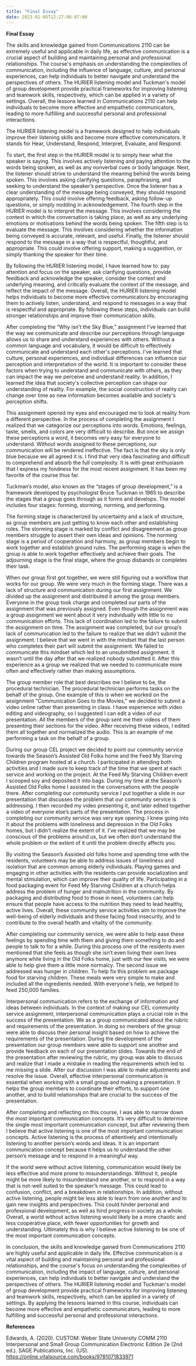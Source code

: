 ```yaml
---
title: "Final Essay"
date: 2023-01-05T12:27:08-07:00
---
```


**Final Essay**

The skills and knowledge gained from Communications 2110 can be extremely useful and applicable in daily life, as effective communication is a crucial aspect of building and maintaining personal and professional relationships. The course's emphasis on understanding the complexities of communication, including the influence of language, culture, and personal experiences, can help individuals to better navigate and understand the perspectives of others. The HURIER listening model and Tuckman's model of group development provide practical frameworks for improving listening and teamwork skills, respectively, which can be applied in a variety of settings. Overall, the lessons learned in Communications 2110 can help individuals to become more effective and empathetic communicators, leading to more fulfilling and successful personal and professional interactions.

The HURIER listening model is a framework designed to help individuals improve their listening skills and become more effective communicators. It stands for Hear, Understand, Respond, Interpret, Evaluate, and Respond.

To start, the first step in the HURIER model is to simply hear what the speaker is saying. This involves actively listening and paying attention to the words being spoken, as well as any nonverbal cues or body language. Next, the listener should strive to understand the meaning behind the words being spoken. This involves asking clarifying questions, paraphrasing, and seeking to understand the speaker’s perspective. Once the listener has a clear understanding of the message being conveyed, they should respond appropriately. This could involve offering feedback, asking follow-up questions, or simply nodding in acknowledgement. The fourth step in the HURIER model is to interpret the message. This involves considering the context in which the conversation is taking place, as well as any underlying emotions or motivations behind the words being spoken. The fifth step is to evaluate the message. This involves considering whether the information being conveyed is accurate, relevant, and useful. Finally, the listener should respond to the message in a way that is respectful, thoughtful, and appropriate. This could involve offering support, making a suggestion, or simply thanking the speaker for their time.

By following the HURIER listening model, I have learned how to: pay attention and focus on the speaker, ask clarifying questions, provide feedback and acknowledge the speaker, consider the context and underlying meaning, and critically evaluate the context of the message, and reflect the impact of the message. Overall, the HURIER listening model helps individuals to become more effective communicators by encouraging them to actively listen, understand, and respond to messages in a way that is respectful and appropriate. By following these steps, individuals can build stronger relationships and improve their communication skills.

After completing the “Why isn’t the Sky Blue,” assignment I’ve learned that the way we communicate and describe our perceptions through language allows us to share and understand experiences with others. Without a common language and vocabulary, it would be difficult to effectively communicate and understand each other's perceptions. I’ve learned that culture, personal experiences, and individual differences can influence our perception and interpretation of the world. It is important to consider these factors when trying to understand and communicate with others, as they can impact the way we perceive and understand reality. In addition, I learned the idea that society's collective perception can shape our understanding of reality. For example, the social construction of reality can change over time as new information becomes available and society's perception shifts. 

This assignment opened my eyes and encouraged me to look at reality from a different perspective. In the process of completing the assignment I realized that we categorize our perceptions into words. Emotions, feelings, taste, smells, and colors are very difficult to describe. But once we assign these perceptions a word, it becomes very easy for everyone to understand. Without words assigned to these perceptions, our communication will be rendered ineffective. The fact is that the sky is only blue because we all agreed it is. I find that very idea fascinating and difficult to comprehend and absorb the full complexity. It is with great enthusiasm that I express my fondness for the most recent assignment. It has been my favorite of the course thus far.

Tuckman’s model, also known as the “stages of group development,” is a framework developed by psychologist Bruce Tuckman in 1965 to describe the stages that a group goes through as it forms and develops. The model includes four stages: forming, storming, norming, and performing.

The forming stage is characterized by uncertainty and a lack of structure, as group members are just getting to know each other and establishing roles. The storming stage is marked by conflict and disagreement as group members struggle to assert their own ideas and opinions. The norming stage is a period of cooperation and harmony, as group members begin to work together and establish ground rules. The performing stage is when the group is able to work together effectively and achieve their goals. The adjourning stage is the final stage, where the group disbands or completes their task.

When our group first got together, we were still figuring out a workflow that works for our group. We were very much in the forming stage. There was a lack of structure and communication during our first assignment. We divided up the assignment and distributed it among the group members. Everyone in the group took charge and completed our parts of the assignment that was previously assigned. Even though the assignment was a group assignment we went about it very individually with little to no communication efforts. This lack of coordination led to the failure to submit the assignment on time. The assignment was completed, but our group’s lack of communication led to the failure to realize that we didn’t submit the assignment. I believe that we went in with the mindset that the last person who completes their part will submit the assignment. We failed to communicate this mindset which led to an unsubmitted assignment. It wasn’t until the day after that we realized nobody submitted it. After this experience as a group we realized that we needed to communicate more often and effectively rather than making assumptions. 

The group member role that best describes me I believe to be, the procedural technician. The procedural technician performs tasks on the behalf of the group.  One example of this is when we worked on the assignment “Communication Goes to the Movies,” we decided to submit a video online rather than presenting in class. I have experience with video editing and videography, so I suggested I can edit a video of our presentation. All the members of the group sent me their videos of them presenting their sections for the video. After receiving these videos, I edited them all together and normalized the audio. This is an example of me performing a task on the behalf of a group. 

During our group CEL project we decided to point our community service towards the Season’s Assisted Old Folks home and the Feed My Starving Children program hosted at a church. I participated in attending both activities and I made sure to keep track of the time that we spent at each service and working on the project. At the Feed My Starving Children event I scooped soy and deposited it into bags. During my time at the Season’s Assisted Old Folks home I assisted in the conversations with the people there. After completing our community service I put together a slide in our presentation that discusses the problem that our community service is addressing. I then recorded my video presenting it, and later edited together a video of everyone else’s parts of the presentation. The process in completing our community service was very eye opening. I knew going into it about the problems with loneliness and depression in the Old Folks homes, but I didn’t realize the extent of it. I’ve realized that we may be conscious of the problems around us, but we often don’t understand the whole problem or the extent of it until the problem directly affects you.

By visiting the Season’s Assisted old folks home and spending time with the residents, volunteers may be able to address issues of loneliness and isolation that are common among elderly individuals. Playing games and engaging in other activities with the residents can provide socialization and mental stimulation, which can improve their quality of life. Participating in a food packaging event for Feed My Starving Children at a church helps address the problem of hunger and malnutrition in the community. By packaging and distributing food to those in need, volunteers can help ensure that people have access to the nutrition they need to lead healthy, active lives. Overall, these community service activities aim to improve the well-being of elderly individuals and those facing food insecurity, and to contribute to the overall health and vitality of the community.

After completing our community service, we were able to help ease these feelings by spending time with them and giving them something to do and people to talk to for a while. During this process one of the residents even mentioned that she feels as though she isn’t even living their own lives anymore while living in the Old Folks home, just with our few visits, we were able to  help give them a little more normalcy.  The second issue we addressed was hunger in children. To help fix this problem we package food for starving children. These meals were very simple to make and included all the ingredients needed. With everyone's help, we helped to feed 250,000 families.

Interpersonal communication refers to the exchange of information and ideas between individuals. In the context of making our CEL community service assignment, interpersonal communication plays a crucial role in the success of the presentation. We as a group communicated about the rubric and requirements of the presentation. In doing so members of the group were able to discuss their personal insight based on how to achieve the requirements of the presentation. During the development of the presentation our group members were able to support one another and provide feedback on each of our presentation slides. Towards the end of the presentation after reviewing the rubric, my group was able to discuss and realize that I made a mistake in reading the requirements which led to me missing a slide. After our discussion I was able to make adjustments and resolve the issue. Overall, effective interpersonal communication is essential when working with a small group and making a presentation. It helps the group members to coordinate their efforts, to support one another, and to build relationships that are crucial to the success of the presentation. 

After completing and reflecting on this course, I was able to narrow down the most important communication concepts. It’s very difficult to determine the single most important communication concept, but after reviewing them I believe that active listening is one of the most important communication concepts. Active listening is the process of attentively and intentionally listening to another person’s words and ideas. It is an important communication concept because it helps us to understand the other person’s message and to respond in a meaningful way. 

If the world were without active listening, communication would likely be less effective and more prone to misunderstandings. Without it, people might be more likely to misunderstand one another, or to respond in a way that is not-well suited to the speaker’s message. This could lead to confusion, conflict, and a breakdown in relationships. In addition, without active listening, people might be less able to learn from one another and to gain new insights and perspectives. This could hinder personal and professional development, as well as hind progress in society as a whole. Overall, a world without active listening would likely be a more chaotic and less cooperative place, with fewer opportunities for growth and understanding. Ultimately this is why I believe active listening to be one of the most important communication concepts.

In conclusion, the skills and knowledge gained from Communications 2110 are highly useful and applicable in daily life. Effective communication is a vital aspect of building and maintaining personal and professional relationships, and the course's focus on understanding the complexities of communication, including the impact of language, culture, and personal experiences, can help individuals to better navigate and understand the perspectives of others. The HURIER listening model and Tuckman's model of group development provide practical frameworks for improving listening and teamwork skills, respectively, which can be applied in a variety of settings. By applying the lessons learned in this course, individuals can become more effective and empathetic communicators, leading to more fulfilling and successful personal and professional interactions.

**References**

Edwards, A. (2020). CUSTOM: Weber State University COMM 2110 Interpersonal and Small Group Communication Electronic Edition 2e (2nd ed.). SAGE Publications, Inc. (US). https://online.vitalsource.com/books/9781071833971

